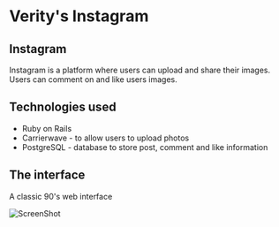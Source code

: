Verity's Instagram
===================

## Instagram

Instagram is a platform where users can upload and share their images.  Users can comment on and like users images.

## Technologies used

* Ruby on Rails
* Carrierwave - to allow users to upload photos
* PostgreSQL - database to store post, comment and like information


## The interface

A classic 90's web interface

![ScreenShot](http://imgur.com/k997mcZ)
